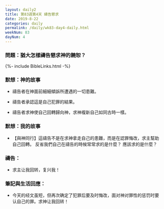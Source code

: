 ```yaml
---
layout: daily2
title: 第83週第4天 禱告懇求
date: 2019-8-22
categories: daily
permalink: /daily/wk83-day4-daily.html
weekNum: 83
dayNum: 4
---
```


### 問題：猶大怎樣禱告懇求神的饒恕？

{%- include BibleLinks.html -%}

### 默想：神的故事
+ 禱告者在神面前細細傾訴所遭遇的一切患難。

+ 禱告者承認這是自己犯罪的結果。

+ 禱告者求神使自己回轉歸向神，求神複新自己如同古時一樣。

### 默想：我的故事
+ 【與神同行】這禱告不是在求神拿走自己的患難，而是在認罪悔改，求主幫助自己回轉。 反省我們自己在禱告的時候常常求的是什麼？ 應該求的是什麼？

### 禱告：

+ 求主让我回转，复兴我！

### 筆記與生活回應：

+ 今天的经文虽短，但再次确定了犯罪后要及时悔改，面对神对罪性的惩罚时要认自己的罪。求神让我回转！

